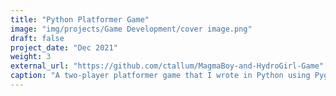 ```yaml
---
title: "Python Platformer Game"
image: "img/projects/Game Development/cover image.png"
draft: false
project_date: "Dec 2021"
weight: 3
external_url: "https://github.com/ctallum/MagmaBoy-and-HydroGirl-Game"
caption: "A two-player platformer game that I wrote in Python using Pygame"
---
```


